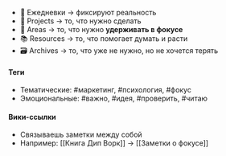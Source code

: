 - 📆 Ежедневки → фиксируют реальность
- 📁 Projects → то, что нужно сделать
- 🧭 Areas → то, что нужно **удерживать в фокусе**
- 📚 Resources → то, что помогает думать и расти
- 🗃 Archives → то, что уже не нужно, но не хочется терять


#### Теги 
- Тематические: #маркетинг, #психология, #фокус
- Эмоциональные: #важно, #идея, #проверить, #читаю
#### Вики-ссылки
- Связываешь заметки между собой
- Например: [[Книга Дип Ворк]] → [[Заметки о фокусе]]